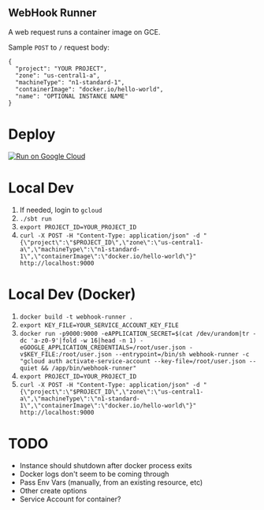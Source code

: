 WebHook Runner
--------------

A web request runs a container image on GCE.

Sample `POST` to `/` request body:
```
{
  "project": "YOUR PROJECT",
  "zone": "us-central1-a",
  "machineType": "n1-standard-1",
  "containerImage": "docker.io/hello-world",
  "name": "OPTIONAL INSTANCE NAME"
}
```

# Deploy
[![Run on Google Cloud](https://deploy.cloud.run/button.svg)](https://deploy.cloud.run)


# Local Dev

1. If needed, login to `gcloud`
1. `./sbt run`
1. `export PROJECT_ID=YOUR_PROJECT_ID`
1. `curl -X POST -H "Content-Type: application/json" -d "{\"project\":\"$PROJECT_ID\",\"zone\":\"us-central1-a\",\"machineType\":\"n1-standard-1\",\"containerImage\":\"docker.io/hello-world\"}" http://localhost:9000`

# Local Dev (Docker)

1. `docker build -t webhook-runner .`
1. `export KEY_FILE=YOUR_SERVICE_ACCOUNT_KEY_FILE`
1. `docker run -p9000:9000 -eAPPLICATION_SECRET=$(cat /dev/urandom|tr -dc 'a-z0-9'|fold -w 16|head -n 1) -eGOOGLE_APPLICATION_CREDENTIALS=/root/user.json -v$KEY_FILE:/root/user.json --entrypoint=/bin/sh webhook-runner -c "gcloud auth activate-service-account --key-file=/root/user.json --quiet && /app/bin/webhook-runner"`
1. `export PROJECT_ID=YOUR_PROJECT_ID`
1. `curl -X POST -H "Content-Type: application/json" -d "{\"project\":\"$PROJECT_ID\",\"zone\":\"us-central1-a\",\"machineType\":\"n1-standard-1\",\"containerImage\":\"docker.io/hello-world\"}" http://localhost:9000`

# TODO

- Instance should shutdown after docker process exits
- Docker logs don't seem to be coming through
- Pass Env Vars (manually, from an existing resource, etc)
- Other create options
- Service Account for container?
